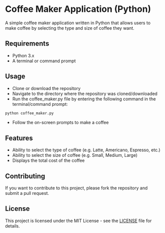 # Coffee Maker Application (Python)

A simple coffee maker application written in Python that allows users to make coffee by selecting the type and size of coffee they want.

## Requirements
- Python 3.x
- A terminal or command prompt

## Usage

- Clone or download the repository
- Navigate to the directory where the repository was cloned/downloaded
- Run the coffee_maker.py file by entering the following command in the terminal/command prompt:
```sh
python coffee_maker.py
```
- Follow the on-screen prompts to make a coffee

## Features
- Ability to select the type of coffee (e.g. Latte, Americano, Espresso, etc.)
- Ability to select the size of coffee (e.g. Small, Medium, Large)
- Displays the total cost of the coffee

## Contributing
If you want to contribute to this project, please fork the repository and submit a pull request.

## License
This project is licensed under the MIT License - see the [LICENSE](https://github.com/vimalpcv/coffee_maker/blob/main/LICENSE) file for details.

